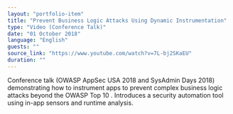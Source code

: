 ```yaml
---
layout: "portfolio-item"
title: "Prevent Business Logic Attacks Using Dynamic Instrumentation"
type: "Video (Conference Talk)"
date: "01 October 2018"
language: "English"
guests: ""
source_link: "https://www.youtube.com/watch?v=7L-bj2SKaEU"
duration: ""
---
```


Conference talk (OWASP AppSec USA 2018 and SysAdmin Days 2018) demonstrating how to instrument apps to prevent complex business logic attacks beyond the OWASP Top 10  . Introduces a security automation tool using in-app sensors and runtime analysis.
